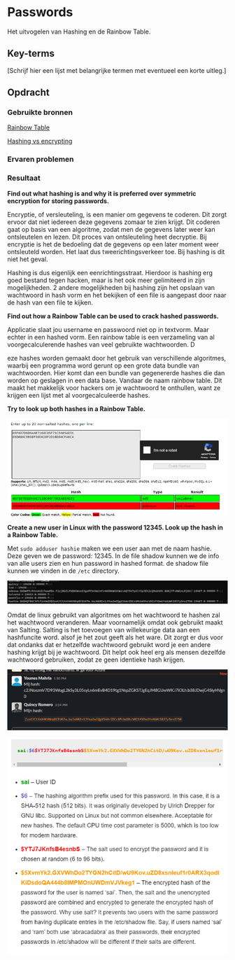 # Passwords
Het uitvogelen van Hashing en de Rainbow Table.

## Key-terms
[Schrijf hier een lijst met belangrijke termen met eventueel een korte uitleg.]

## Opdracht
### Gebruikte bronnen
[Rainbow Table](https://crackstation.net/)

[Hashing vs encrypting](https://www.pingidentity.com/en/resources/blog/post/encryption-vs-hashing-vs-salting.html#:~:text=Encryption%20is%20often%20used%20for,to%20ciphertext%20using%20hash%20algorithms.)
### Ervaren problemen

### Resultaat
**Find out what hashing is and why it is preferred over symmetric encryption for storing passwords.**


Encryptie, of versleuteling, is een manier om gegevens te coderen. Dit zorgt ervoor dat niet iedereen deze gegevens zomaar te zien krijgt. Dit coderen gaat op basis van een algoritme, zodat men de gegevens later weer kan ontsleutelen en lezen. Dit proces van ontsleuteling heet decryptie. Bij encryptie is het de bedoeling dat de gegevens op een later moment weer ontsleuteld worden. Het laat dus tweerichtingsverkeer toe. Bij hashing is dit niet het geval. 

Hashing is dus eigenlijk een eenrichtingsstraat. Hierdoor is hashing erg goed bestand tegen hacken, maar is het ook meer gelimiteerd in zijn mogelijkheden. 2 andere mogelijkheden bij hashing zijn het opslaan van wachtwoord in hash vorm en het bekijken of een file is aangepast door naar de hash van een file te kijken.

**Find out how a Rainbow Table can be used to crack hashed passwords.**

Applicatie slaat jou username en passwoord niet op in textvorm. Maar echter in een hashed vorm. Een rainbow table is een verzameling van al voorgecalculerende hashes van veel gebruikte wachtwoorden. D

eze hashes worden gemaakt door het gebruik van verschillende algoritmes, waarbij een programma word gerunt op een grote data bundle van wachtwoorden. Hier komt dan een bundle van gegenererde hashes die dan worden op geslagen in een data base. Vandaar de naam rainbow table. Dit maakt het makkelijk voor hackers om je wachtwoord te onthullen, want ze krijgen een lijst met al voorgecalculeerde hashes.

**Try to look up both hashes in a Rainbow Table.**

![Rainbow table](/00_includes/rainbow-table.png)

**Create a new user in Linux with the password 12345. Look up the hash in a Rainbow Table.**

Met `sudo adduser hashie` maken we een user aan met de naam hashie. Deze geven we de password: 12345. In de file shadow kunnen we de info van alle users zien en hun password in hashed format. de shadow file kunnen we vinden in de `/etc` directory.

![Shadow Hashie](/00_includes/shadow-hashie.png)

Omdat de linux gebruikt van algoritmes om het wachtwoord te hashen zal het wachtwoord veranderen. Maar voornamelijk omdat ook gebruikt maakt van Salting. Salting is het toevoegen van willekeurige data aan een hashfuncite word. alsof je het zout geeft als het ware.  Dit zorgt er dus voor dat ondanks dat er hetzelfde wachtwoord gebruikt word je een andere hashing krijgt bij je wachtwoord. Dit helpt ook heel erg als mensen dezelfde wachtwoord gebruiken, zodat ze geen identieke hash krijgen.

![Same but not](/00_includes/samepswd-butnot.png)

![Format hashing](/00_includes/linuxhashformat.png)



